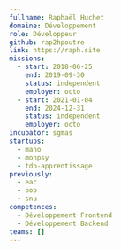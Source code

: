 ```yaml
---
fullname: Raphaël Huchet
domaine: Développement
role: Développeur
github: rap2hpoutre
link: https://raph.site
missions:
  - start: 2018-06-25
    end: 2019-09-30
    status: independent
    employer: octo
  - start: 2021-01-04
    end: 2024-12-31
    status: independent
    employer: octo
incubator: sgmas
startups:
  - mano
  - monpsy
  - tdb-apprentissage
previously:
  - eac
  - pop
  - snu
competences:
  - Développement Frontend
  - Développement Backend
teams: []
---
```


